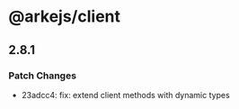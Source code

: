 # @arkejs/client

## 2.8.1

### Patch Changes

- 23adcc4: fix: extend client methods with dynamic types

